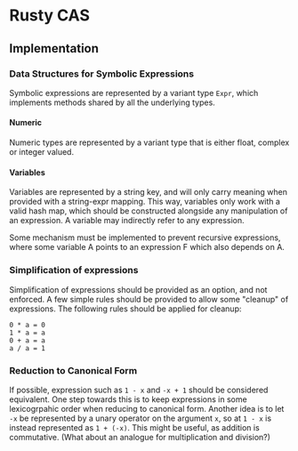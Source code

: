 # Rusty CAS
## Implementation
### Data Structures for Symbolic Expressions
Symbolic expressions are represented by a variant type `Expr`, which implements methods shared by all the underlying types.
#### Numeric
Numeric types are represented by a variant type that is either float, complex or integer valued.
#### Variables
Variables are represented by a string key, and will only carry meaning when provided with a string-expr mapping. This way, variables only work with a valid hash map, which should be constructed alongside any manipulation of an expression. A variable may indirectly refer to any expression.

Some mechanism must be implemented to prevent recursive expressions, where some variable A points to an expression F which also depends on A. 

### Simplification of expressions
Simplification of expressions should be provided as an option, and not enforced. A few simple rules should be provided to allow some "cleanup" of expressions. The following rules should be applied for cleanup:

```
0 * a = 0
1 * a = a
0 + a = a
a / a = 1
```

### Reduction to Canonical Form
If possible, expression such as `1 - x` and `-x + 1` should be considered equivalent. One step towards this is to keep expressions in some lexicogrpahic order when reducing to canonical form. Another idea is to let `-x` be represented by a unary operator on the argument `x`, so at `1 - x` is instead represented as `1 + (-x)`. This might be useful, as addition is commutative. (What about an analogue for multiplication and division?)